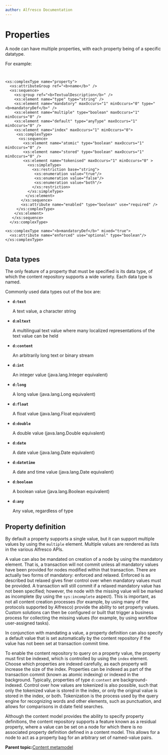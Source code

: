```yaml
---
author: Alfresco Documentation
---
```


# Properties

A node can have multiple properties, with each property being of a specific datatype.

For example:

```

        
<xs:complexType name="property">
  <xs:attributeGroup ref="<b>name</b>" />
  <xs:sequence>
    <xs:group ref="<b>TextualDescription</b>" />
    <xs:element name="type" type="string" />
    <xs:element name="mandatory" maxOccurs="1" minOccurs="0" type="<b>mandatoryDef</b>" />
    <xs:element name="multiple" type="boolean" maxOccurs="1" minOccurs="0" />
    <xs:element name="default" type="anyType" maxOccurs="1" minOccurs="0" />
    <xs:element name="index" maxOccurs="1" minOccurs="0">
     <xs:complexType>
      <xs:sequence>
        <xs:element name="atomic" type="boolean" maxOccurs="1" minOccurs="0" />
        <xs:element name="stored" type="boolean" maxOccurs="1" minOccurs="0" />
        <xs:element name="tokenised" maxOccurs="1" minOccurs="0" >
          <xs:simpleType>
            <xs:restriction base="string">
             <xs:enumeration value="true"/>
             <xs:enumeration value="false"/>
             <xs:enumeration value="both"/>
            </xs:restriction>
          </xs:simpleType>
         </xs:element>
       </xs:sequence>
       <xs:attribute name="enabled" type="boolean" use="required" />
     </xs:complexType>
    </xs:element>
   </xs:sequence>
  </xs:complexType>

<xs:complexType name="<b>mandatoryDef</b>" mixed="true">
  <xs:attribute name="enforced" use="optional" type="boolean"/>
</xs:complexType>


```

## Data types

The only feature of a property that must be specified is its data type, of which the content repository supports a wide variety. Each data type is named.

Commonly used data types out of the box are:

-   **`d:text`**

    A text value, a character string

-   **`d:mltext`**

    A multilingual text value where many localized representations of the text value can be held

-   **`d:content`**

    An arbitrarily long text or binary stream

-   **`d:int`**

    An integer value \(java.lang.Integer equivalent\)

-   **`d:long`**

    A long value \(java.lang.Long equivalent\)

-   **`d:float`**

    A float value \(java.lang.Float equivalent\)

-   **`d:double`**

    A double value \(java.lang.Double equivalent\)

-   **`d:date`**

    A date value \(java.lang.Date equivalent\)

-   **`d:datetime`**

    A date and time value \(java.lang.Date equivalent\)

-   **`d:boolean`**

    A boolean value \(java.lang.Boolean equivalent\)

-   **`d:any`**

    Any value, regardless of type


## Property definition

By default a property supports a single value, but it can support multiple values by using the `multiple` element. Multiple values are rendered as lists in the various Alfresco APIs.

A value can also be mandated on creation of a node by using the mandatory element. That is, a transaction will not commit unless all mandatory values have been provided for nodes modified within that transaction. There are actually two forms of mandatory: enforced and relaxed. Enforced is as described but relaxed gives finer control over when mandatory values must be provided. A transaction will still commit if a relaxed mandatory value has not been specified; however, the node with the missing value will be marked as incomplete \(by using the `sys:incomplete` aspect\). This is important, as not all content creation processes \(for example, by using many of the protocols supported by Alfresco\) provide the ability to set property values. Custom solutions can then be configured or built that trigger a business process for collecting the missing values \(for example, by using workflow user-assigned tasks\).

In conjunction with mandating a value, a property definition can also specify a default value that is set automatically by the content repository if the value has not been set at transaction commit time.

To enable the content repository to query on a property value, the property must first be indexed, which is controlled by using the `index` element. Choose which properties are indexed carefully, as each property will increase the size of the index. Properties can be indexed as part of the transaction commit \(known as atomic indexing\) or indexed in the background. Typically, properties of type `d:content` are background-indexed. Control over how values are tokenized is also possible, such that only the tokenized value is stored in the index, or only the original value is stored in the index, or both. Tokenization is the process used by the query engine for recognizing words and other elements, such as punctuation, and allows for comparisons in d:date field searches.

Although the content model provides the ability to specify property definitions, the content repository supports a feature known as a residual property, where a value can be set on a node for which there is no associated property definition defined in a content model. This allows for a node to act as a property bag for an arbitrary set of named-value pairs.

**Parent topic:**[Content metamodel](../concepts/metadata-model-define.md)

